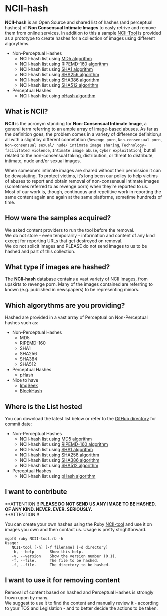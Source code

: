 # NCII-hash

**NCII-hash** is an Open Source and shared list of hashes (and perceptual hashes) of **Non Consensual Intimate Images** to easly retrive and remove them from online services.
In addition to this a sample [NCII-Tool](/tool) is provided as a prototype to create hashes for a collection of images using different algorythms.

* Non-Perceptual Hashes
	* NCII-hash list using [MD5 algorithm](/lists/NCII-hash_md5.txt)
	* NCII-hash list using [RIPEMD-160 algorithm](/lists/NCII-hash_rmd160.txt)
	* NCII-hash list using [SHA1 algorithm](/lists/NCII-hash_sha1.txt)
	* NCII-hash list using [SHA256 algorithm](/lists/NCII-hash_sha265.txt)
	* NCII-hash list using [SHA386 algorithm](/lists/NCII-hash_sha386.txt)
	* NCII-hash list using [SHA512 algorithm](/lists/NCII-hash_sha512.txt)
* Perceptual Hashes
	* NCII-hash list using [pHash algorithm](/lists/NCII-hash_pHash.txt)
	
## What is NCII?

**NCII** is the acronym standing for **Non-Consensual Intimate Image**, a general term referring to an ample array of image-based abuses. As far as the definition goes, the problem comes in a variety of difference definition,s all with a slightlòy different connetation (`Revenge porn`, `Non-consensual porn`, `Non-consensual sexual/ nude/ intimate image sharing`, `Technology-facilitated violence`, `Intimate image abuse`, `Cyber exploitation`), but all related to the non-consensual taking, distribution, or threat to distribute, intimate, nude and/or sexual images.

When someone’s intimate images are shared without their permission it can be devastating. To protect victims, it’s long been our policy to help victims of abuses to report and obtain removal of non-consensual intimate images (sometimes referred to as revenge porn) when they’re reported to us.  
Most of our work is, though, continuous and repetitive work in reporting the same content again and again at the same platforms, sometime hundreds of time.  

## How were the samples acquired?

We asked content providers to run the tool before the removal.  
We do not store - even temporarily - information and content of any kind except for reporting URLs that get destroyed on removal.  
We do not solicit images and PLEASE do not send images to us to be hashed and part of this collection.

## What type if images are hashed?

The **NCII-hash** database contains a vast variety of NCII images, from upskirts to revenge porn. Many of the images contained are referring to known (e.g. published in newspapers)  to be representing minors.

## Which algorythms are you providing?

Hashed are provided in a vast array of Perceptual on Non-Perceptual hashes such as:

* Non-Perceptual Hashes
  * MD5
  * RIPEMD-160
  * SHA1
  * SHA256
  * SHA384
  * SHA512
* Perceptual Hashes
  * [pHash](http://phash.org)
* Nice to have
  * [ImgSeek](http://www.imgseek.net)
  * [BlockHash](http://blockhash.io)

## Where is the List hosted

You can download the latest list below or refer to the [GitHub directory](/lists) for commit date:

* Non-Perceptual Hashes
	* NCII-hash list using [MD5 algorithm](/lists/NCII-hash_md5.txt)
	* NCII-hash list using [RIPEMD-160 algorithm](/lists/NCII-hash_rmd160.txt)
	* NCII-hash list using [SHA1 algorithm](/lists/NCII-hash_sha1.txt)
	* NCII-hash list using [SHA256 algorithm](/lists/NCII-hash_sha265.txt)
	* NCII-hash list using [SHA386 algorithm](/lists/NCII-hash_sha386.txt)
	* NCII-hash list using [SHA512 algorithm](/lists/NCII-hash_sha512.txt)
* Perceptual Hashes
	* NCII-hash list using [pHash algorithm](/lists/NCII-hash_pHash.txt)

## I want to contribute

**ATTENTION!!!
**PLEASE DO NOT SEND US ANY IMAGE TO BE HASHED. OF ANY KIND. NEVER. EVER. SERIOUSLY.**    
**ATTENTION!!!

You can create your own hashes using the Ruby [NCII-tool](/tool) and use it on images you own and then contact us. Usage is pretty strightforward.

`mgpf$ ruby NCII-tool.rb -h`  
`Usage:`  
`   NCII-tool [-h] [-f filename] [-d directory]`  
`   -h, --help       Show this help.`  
`   -v, --version    Show the version number (0.1).`  
`   -f, --file.      The file to be hashed.`  
`   -f, --file.      The directory to be hashed.`  

## I want to use it for removing content

Removal of content based on hashed and Perceptual Hashes is strongly frown upon by many.  
We suggest to use it to find the content and manually review it - according to your TOS and Legislation - and to better decide the actions to be taken.